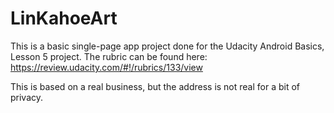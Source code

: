# LinKahoeArt
This is a basic single-page app project done for the Udacity Android Basics, Lesson 5 project.
The rubric can be found here: https://review.udacity.com/#!/rubrics/133/view

This is based on a real business, but the address is not real for a bit of privacy.
